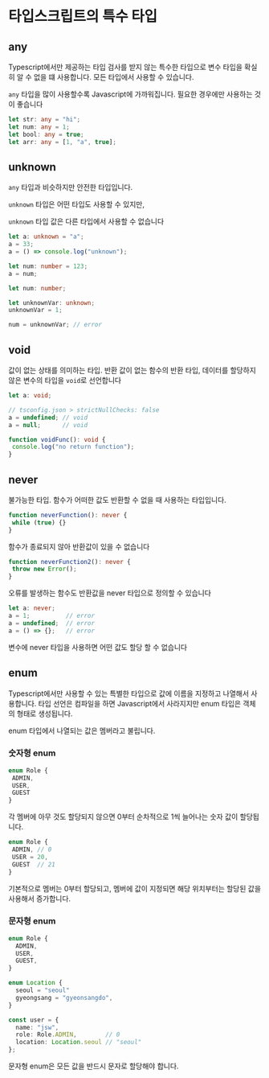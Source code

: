# 타입스크립트의 특수 타입

## any
Typescript에서만 제공하는 타입 검사를 받지 않는 특수한 타입으로 변수 타입을 확실히 알 수 없을 떄 사용합니다.
모든 타입에서 사용할 수 있습니다.

`any` 타입을 많이 사용할수록 Javascript에 가까워집니다. 필요한 경우에만 사용하는 것이 좋습니다

```typescript
let str: any = "hi";
let num: any = 1;
let bool: any = true;
let arr: any = [1, "a", true];
```

## unknown
`any` 타입과 비슷하지만 안전한 타입입니다.

`unknown` 타입은 어떤 타입도 사용할 수 있지만, 

`unknown` 타입 값은 다른 타입에서 사용할 수 없습니다
```typescript
let a: unknown = "a";
a = 33;
a = () => console.log("unknown");

let num: number = 123;
a = num;
```

```typescript
let num: number;

let unknownVar: unknown;
unknownVar = 1;

num = unknownVar; // error
```


## void
값이 없는 상태를 의미하는 타입. 
반환 값이 없는 함수의 반환 타입, 데이터를 할당하지 않은 변수의 타입을 `void`로 선언합니다

```typescript
let a: void;

// tsconfig.json > strictNullChecks: false
a = undefined; // void
a = null;      // void

function voidFunc(): void {
 console.log("no return function");
}
```

## never
불가능한 타입.
함수가 어떠한 값도 반환할 수 없을 때 사용하는 타입입니다.

```typescript
function neverFunction(): never {
 while (true) {}
}
```
함수가 종료되지 않아 반환값이 있을 수 없습니다

```typescript
function neverFunction2(): never {
 throw new Error();
}
```
오류를 발생하는 함수도 반환값을 never 타입으로 정의할 수 있습니다

```typescript
let a: never;
a = 1;          // error
a = undefined;  // error
a = () => {};   // error
```
변수에 never 타입을 사용하면 어떤 값도 할당 할 수 없습니다


## enum
Typescript에서만 사용할 수 있는 특별한 타입으로 값에 이름을 지정하고 나열해서 사용합니다. 
타입 선언은 컴파일을 하면 Javascript에서 사라지지만 enum 타입은 객체의 형태로 생성됩니다.

enum 타입에서 나열되는 값은 멤버라고 불립니다.

### 숫자형 enum
```typescript
enum Role {
 ADMIN,
 USER,
 GUEST
}
```
각 멤버에 아무 것도 할당되지 않으면 0부터 순차적으로 1씩 늘어나는 숫자 값이 할당됩니다.
</br>

```typescript
enum Role {
 ADMIN, // 0
 USER = 20,
 GUEST  // 21
}
```
기본적으로 멤버는 0부터 할당되고, 멤버에 값이 지정되면 해당 위치부터는 할당된 값을 사용해서 증가합니다.

### 문자형 enum
```typescript
enum Role {
  ADMIN,
  USER,
  GUEST,
}

enum Location {
  seoul = "seoul"
  gyeongsang = "gyeonsangdo",
}

const user = {
  name: "jsw",
  role: Role.ADMIN,        // 0
  location: Location.seoul // "seoul"
};
```
문자형 enum은 모든 값을 반드시 문자로 할당해야 합니다.
